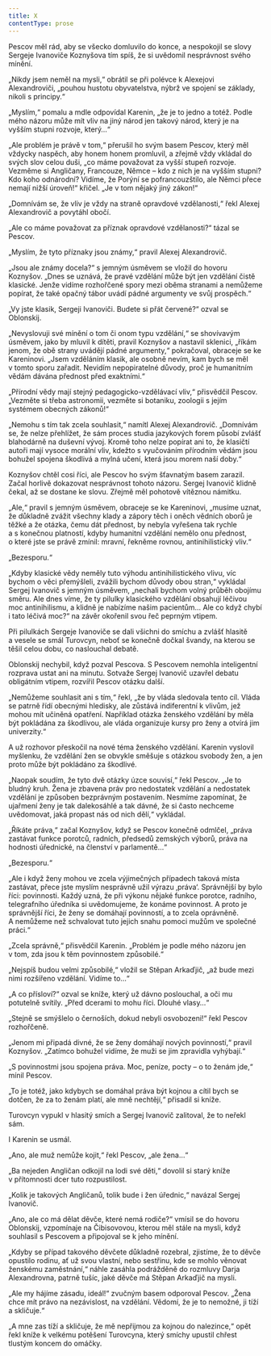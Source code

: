 ```yaml
---
title: X
contentType: prose
---
```


<section>

Pescov měl rád, aby se všecko domluvilo do konce, a nespokojil se slovy Sergeje Ivanoviče Koznyšova tím spíš, že si uvědomil nesprávnost svého mínění.

„Nikdy jsem neměl na mysli,“ obrátil se při polévce k Alexejovi Alexandroviči, „pouhou hustotu obyvatelstva, nýbrž ve spojení se základy, nikoli s principy.“

„Myslím,“ pomalu a mdle odpovídal Karenin, „že je to jedno a totéž. Podle mého názoru může mít vliv na jiný národ jen takový národ, který je na vyšším stupni rozvoje, který…“

„Ale problém je právě v tom,“ přerušil ho svým basem Pescov, který měl vždycky naspěch, aby honem honem promluvil, a zřejmě vždy vkládal do svých slov celou duši, „co máme považovat za vyšší stupeň rozvoje. Vezměme si Angličany, Francouze, Němce – kdo z nich je na vyšším stupni? Kdo koho odnárodní? Vidíme, že Porýní se pofrancouzštilo, ale Němci přece nemají nižší úroveň!“ křičel. „Je v tom nějaký jiný zákon!“

„Domnívám se, že vliv je vždy na straně opravdové vzdělanosti,“ řekl Alexej Alexandrovič a povytáhl obočí.

„Ale co máme považovat za příznak opravdové vzdělanosti?“ tázal se Pescov.

„Myslím, že tyto příznaky jsou známy,“ pravil Alexej Alexandrovič.

„Jsou ale známy docela?“ s jemným úsměvem se vložil do hovoru Koznyšov. „Dnes se uznává, že pravé vzdělání může být jen vzdělání čistě klasické. Jenže vidíme rozhořčené spory mezi oběma stranami a nemůžeme popírat, že také opačný tábor uvádí pádné argumenty ve svůj prospěch.“

„Vy jste klasik, Sergeji Ivanoviči. Budete si přát červené?“ ozval se Oblonskij.

„Nevyslovuji své mínění o tom či onom typu vzdělání,“ se shovívavým úsměvem, jako by mluvil k dítěti, pravil Koznyšov a nastavil sklenici, „říkám jenom, že obě strany uvádějí pádné argumenty,“ pokračoval, obraceje se ke Kareninovi. „Jsem vzděláním klasik, ale osobně nevím, kam bych se měl v tomto sporu zařadit. Nevidím nepopiratelné důvody, proč je humanitním vědám dávána přednost před exaktními.“

„Přírodní vědy mají stejný pedagogicko-vzdělávací vliv,“ přisvědčil Pescov. „Vezměte si třeba astronomii, vezměte si botaniku, zoologii s jejím systémem obecných zákonů!“

„Nemohu s tím tak zcela souhlasit,“ namítl Alexej Alexandrovič. „Domnívám se, že nelze přehlížet, že sám proces studia jazykových forem působí zvlášť blahodárně na duševní vývoj. Kromě toho nelze popírat ani to, že klasičtí autoři mají vysoce morální vliv, kdežto s vyučováním přírodním vědám jsou bohužel spojena škodlivá a mylná učení, která jsou morem naší doby.“

Koznyšov chtěl cosi říci, ale Pescov ho svým šťavnatým basem zarazil. Začal horlivě dokazovat nesprávnost tohoto názoru. Sergej Ivanovič klidně čekal, až se dostane ke slovu. Zřejmě měl pohotově vítěznou námitku.

„Ale,“ pravil s jemným úsměvem, obraceje se ke Kareninovi, „musíme uznat, že důkladně zvážit všechny klady a zápory těch i oněch vědních oborů je těžké a že otázka, čemu dát přednost, by nebyla vyřešena tak rychle a s konečnou platností, kdyby humanitní vzdělání nemělo onu přednost, o které jste se právě zmínil: mravní, řekněme rovnou, antinihilistický vliv.“

„Bezesporu.“

„Kdyby klasické vědy neměly tuto výhodu antinihilistického vlivu, víc bychom o věci přemýšleli, zvážili bychom důvody obou stran,“ vykládal Sergej Ivanovič s jemným úsměvem, „nechali bychom volný průběh obojímu směru. Ale dnes víme, že ty pilulky klasického vzdělání obsahují léčivou moc antinihilismu, a klidně je nabízíme našim pacientům… Ale co když chybí i tato léčivá moc?“ na závěr okořenil svou řeč peprným vtipem.

Při pilulkách Sergeje Ivanoviče se dali všichni do smíchu a zvlášť hlasitě a vesele se smál Turovcyn, neboť se konečně dočkal švandy, na kterou se těšil celou dobu, co naslouchal debatě.

Oblonskij nechybil, když pozval Pescova. S Pescovem nemohla inteligentní rozprava ustat ani na minutu. Sotvaže Sergej Ivanovič uzavřel debatu obligátním vtipem, rozvířil Pescov otázku další.

„Nemůžeme souhlasit ani s tím,“ řekl, „že by vláda sledovala tento cíl. Vláda se patrně řídí obecnými hledisky, ale zůstává indiferentní k vlivům, jež mohou mít učiněná opatření. Například otázka ženského vzdělání by měla být pokládána za škodlivou, ale vláda organizuje kursy pro ženy a otvírá jim univerzity.“

A už rozhovor přeskočil na nové téma ženského vzdělání. Karenin vyslovil myšlenku, že vzdělání žen se obvykle směšuje s otázkou svobody žen, a jen proto může být pokládáno za škodlivé.

„Naopak soudím, že tyto dvě otázky úzce souvisí,“ řekl Pescov. „Je to bludný kruh. Žena je zbavena práv pro nedostatek vzdělání a nedostatek vzdělání je způsoben bezprávným postavením. Nesmíme zapomínat, že ujařmení ženy je tak dalekosáhlé a tak dávné, že si často nechceme uvědomovat, jaká propast nás od nich dělí,“ vykládal.

„Říkáte práva,“ začal Koznyšov, když se Pescov konečně odmlčel, „práva zastávat funkce porotců, radních, předsedů zemských výborů, práva na hodnosti úřednické, na členství v parlamentě…“

„Bezesporu.“

„Ale i když ženy mohou ve zcela výjimečných případech taková místa zastávat, přece jste myslím nesprávně užil výrazu ‚práva‘. Správnější by bylo říci: povinnosti. Každý uzná, že při výkonu nějaké funkce porotce, radního, telegrafního úředníka si uvědomujeme, že konáme povinnost. A proto je správnější říci, že ženy se domáhají povinností, a to zcela oprávněně. A nemůžeme než schvalovat tuto jejich snahu pomoci mužům ve společné práci.“

„Zcela správně,“ přisvědčil Karenin. „Problém je podle mého názoru jen v tom, zda jsou k těm povinnostem způsobilé.“

„Nejspíš budou velmi způsobilé,“ vložil se Stěpan Arkaďjič, „až bude mezi nimi rozšířeno vzdělání. Vidíme to…“

„A co přísloví?“ ozval se kníže, který už dávno poslouchal, a oči mu potutelně svítily. „Před dcerami to mohu říci. Dlouhé vlasy…“

„Stejně se smýšlelo o černoších, dokud nebyli osvobozeni!“ řekl Pescov rozhořčeně.

„Jenom mi připadá divné, že se ženy domáhají nových povinností,“ pravil Koznyšov. „Zatímco bohužel vidíme, že muži se jim zpravidla vyhýbají.“

„S povinnostmi jsou spojena práva. Moc, peníze, pocty – o to ženám jde,“ mínil Pescov.

„To je totéž, jako kdybych se domáhal práva být kojnou a cítil bych se dotčen, že za to ženám platí, ale mně nechtějí,“ přisadil si kníže.

Turovcyn vypukl v hlasitý smích a Sergej Ivanovič zalitoval, že to neřekl sám.

I Karenin se usmál.

„Ano, ale muž nemůže kojit,“ řekl Pescov, „ale žena…“

„Ba nejeden Angličan odkojil na lodi své děti,“ dovolil si starý kníže v přítomnosti dcer tuto rozpustilost.

„Kolik je takových Angličanů, tolik bude i žen úřednic,“ navázal Sergej Ivanovič.

„Ano, ale co má dělat děvče, které nemá rodiče?“ vmísil se do hovoru Oblonskij, vzpomínaje na Čibisovovou, kterou měl stále na mysli, když souhlasil s Pescovem a připojoval se k jeho mínění.

„Kdyby se případ takového děvčete důkladně rozebral, zjistíme, že to děvče opustilo rodinu, ať už svou vlastní, nebo sestřinu, kde se mohlo věnovat ženskému zaměstnání,“ náhle zasáhla podrážděně do rozmluvy Darja Alexandrovna, patrně tušíc, jaké děvče má Stěpan Arkaďjič na mysli.

„Ale my hájíme zásadu, ideál!“ zvučným basem odporoval Pescov. „Žena chce mít právo na nezávislost, na vzdělání. Vědomí, že je to nemožné, ji tíží a skličuje.“

„A mne zas tíží a skličuje, že mě nepřijmou za kojnou do nalezince,“ opět řekl kníže k velkému potěšení Turovcyna, který smíchy upustil chřest tlustým koncem do omáčky.

</section>
